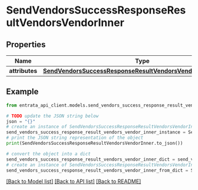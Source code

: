 # SendVendorsSuccessResponseResultVendorsVendorInner


## Properties

Name | Type | Description | Notes
------------ | ------------- | ------------- | -------------
**attributes** | [**SendVendorsSuccessResponseResultVendorsVendorInnerAttributes**](SendVendorsSuccessResponseResultVendorsVendorInnerAttributes.md) |  | [optional] 

## Example

```python
from entrata_api_client.models.send_vendors_success_response_result_vendors_vendor_inner import SendVendorsSuccessResponseResultVendorsVendorInner

# TODO update the JSON string below
json = "{}"
# create an instance of SendVendorsSuccessResponseResultVendorsVendorInner from a JSON string
send_vendors_success_response_result_vendors_vendor_inner_instance = SendVendorsSuccessResponseResultVendorsVendorInner.from_json(json)
# print the JSON string representation of the object
print(SendVendorsSuccessResponseResultVendorsVendorInner.to_json())

# convert the object into a dict
send_vendors_success_response_result_vendors_vendor_inner_dict = send_vendors_success_response_result_vendors_vendor_inner_instance.to_dict()
# create an instance of SendVendorsSuccessResponseResultVendorsVendorInner from a dict
send_vendors_success_response_result_vendors_vendor_inner_from_dict = SendVendorsSuccessResponseResultVendorsVendorInner.from_dict(send_vendors_success_response_result_vendors_vendor_inner_dict)
```
[[Back to Model list]](../README.md#documentation-for-models) [[Back to API list]](../README.md#documentation-for-api-endpoints) [[Back to README]](../README.md)


